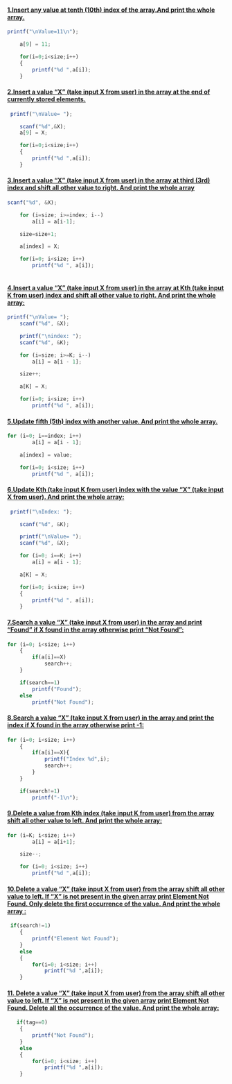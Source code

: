 #### [1.Insert any value at tenth (10th) index of the array.And print the whole array. ](https://github.com/1834902551/cse214/blob/master/Lab2/1.c)
```javascript
printf("\nValue=11\n");

    a[9] = 11;

    for(i=0;i<size;i++)
    {
        printf("%d ",a[i]);
    }
```

#### [2.Insert a value “X” (take input X from user) in the array at the end of currently stored elements. ](https://github.com/1834902551/cse214/blob/master/Lab2/2.c)
```javascript
 printf("\nValue= ");

    scanf("%d",&X);
    a[9] = X;

    for(i=0;i<size;i++)
    {
        printf("%d ",a[i]);
    }
```

#### [3.Insert a value “X” (take input X from user) in the array at third (3rd) index and shift all other value to right. And print the whole array ](https://github.com/1834902551/cse214/blob/master/Lab2/3.c)
```javascript
scanf("%d", &X);

    for (i=size; i>=index; i--)
        a[i] = a[i-1];

    size=size+1;

    a[index] = X;

    for(i=0; i<size; i++)
        printf("%d ", a[i]);
        
```

#### [4.Insert a value “X” (take input X from user) in the array at Kth (take input K from user) index and shift all other value to right. And print the whole array: ](https://github.com/1834902551/cse214/blob/master/Lab2/4.c)
```javascript
printf("\nValue= ");
    scanf("%d", &X);

    printf("\nindex: ");
    scanf("%d", &K);

    for (i=size; i>=K; i--)
        a[i] = a[i - 1];

    size++;

    a[K] = X;

    for(i=0; i<size; i++)
        printf("%d ", a[i]);
```

#### [5.Update fifth (5th) index with another value. And print the whole array. ](https://github.com/1834902551/cse214/blob/master/Lab2/5.c)
```javascript
for (i=0; i==index; i++)
        a[i] = a[i - 1];

    a[index] = value;

    for(i=0; i<size; i++)
        printf("%d ", a[i]);
```

#### [6.Update Kth (take input K from user) index with the value “X” (take input X from user). And print the whole array: ](https://github.com/1834902551/cse214/blob/master/Lab2/6.c)
```javascript
 printf("\nIndex: ");

    scanf("%d", &K);

    printf("\nValue= ");
    scanf("%d", &X);

    for (i=0; i==K; i++)
        a[i] = a[i - 1];

    a[K] = X;

    for(i=0; i<size; i++)
    {
        printf("%d ", a[i]);
    }
```

#### [7.Search a value “X” (take input X from user) in the array and print “Found” if X found in the array otherwise print “Not Found”: ](https://github.com/1834902551/cse214/blob/master/Lab2/7.c)
```javascript
for (i=0; i<size; i++)
    {
        if(a[i]==X)
            search++;
    }

    if(search==1)
        printf("Found");
    else
        printf("Not Found");
```

#### [8.Search a value “X” (take input X from user) in the array and print the index if X found in the array otherwise print -1: ](https://github.com/1834902551/cse214/blob/master/Lab2/8.c)
```javascript
for (i=0; i<size; i++)
    {
        if(a[i]==X){
            printf("Index %d",i);
            search++;
        }
    }

    if(search!=1)
        printf("-1\n");

```

#### [9.Delete a value from Kth index (take input K from user) from the array shift all other value to left. And print the whole array: ](https://github.com/1834902551/cse214/blob/master/Lab2/9.c)
```javascript
for (i=K; i<size; i++)
        a[i] = a[i+1];

    size--;

    for (i=0; i<size; i++)
        printf("%d ",a[i]);

```

#### [10.Delete a value “X” (take input X from user) from the array shift all other value to left. If “X” is not present in the given array print Element Not Found. Only delete the first occurrence of the value. And print the whole array : ](https://github.com/1834902551/cse214/blob/master/Lab2/10.c)
```javascript
 if(search!=1)
    {
        printf("Element Not Found");
    }
    else
    {
        for(i=0; i<size; i++)
            printf("%d ",a[i]);
    }
```

#### [11. Delete a value “X” (take input X from user) from the array shift all other value to left. If “X” is not present in the given array print Element Not Found. Delete all the occurrence of the value. And print the whole array: ](https://github.com/1834902551/cse214/blob/master/Lab2/11.c)
```javascript
   if(tag==0)
    {
        printf("Not Found");
    }
    else
    {
        for(i=0; i<size; i++)
            printf("%d ",a[i]);
    }
    
```




